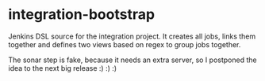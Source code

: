# integration-bootstrap
Jenkins DSL source  for the integration project. It creates all jobs, links them together and defines two 
views based on regex to group jobs together.

The sonar step is fake, because it needs an extra server, so I postponed the idea to the next big release :) :) :)
